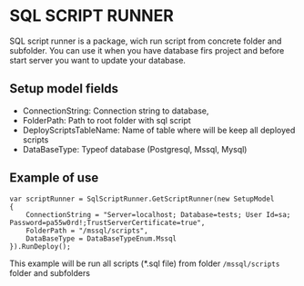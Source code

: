 # SQL SCRIPT RUNNER #

SQL script runner is a package, wich run script from concrete folder and subfolder.
You can use it when you have database firs project and before start server you want to update your database.

## Setup model fields
* ConnectionString: Connection string to database,
* FolderPath: Path to root folder with sql script
* DeployScriptsTableName: Name of table where will be keep all deployed scripts
* DataBaseType: Typeof database (Postgresql, Mssql, Mysql)

## Example of use

```
var scriptRunner = SqlScriptRunner.GetScriptRunner(new SetupModel
{
    ConnectionString = "Server=localhost; Database=tests; User Id=sa; Password=pa55w0rd!;TrustServerCertificate=true",
    FolderPath = "/mssql/scripts",
    DataBaseType = DataBaseTypeEnum.Mssql
}).RunDeploy();
```

This example will be run all scripts (*.sql file) from folder `/mssql/scripts` folder and subfolders